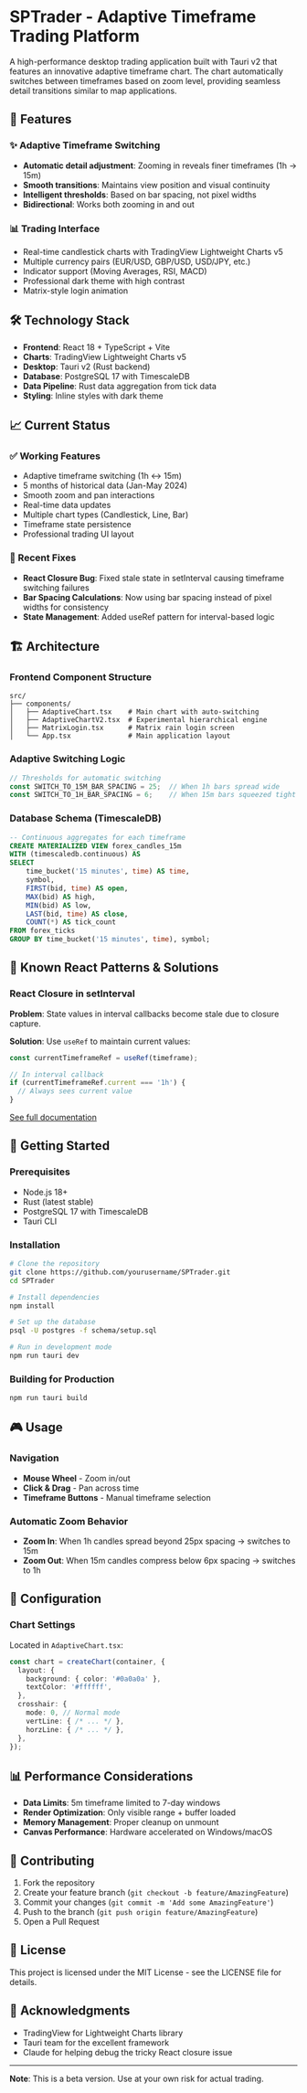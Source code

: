 # SPTrader - Adaptive Timeframe Trading Platform

A high-performance desktop trading application built with Tauri v2 that features an innovative adaptive timeframe chart. The chart automatically switches between timeframes based on zoom level, providing seamless detail transitions similar to map applications.

## 🚀 Features

### ✨ Adaptive Timeframe Switching
- **Automatic detail adjustment**: Zooming in reveals finer timeframes (1h → 15m)
- **Smooth transitions**: Maintains view position and visual continuity
- **Intelligent thresholds**: Based on bar spacing, not pixel widths
- **Bidirectional**: Works both zooming in and out

### 📊 Trading Interface
- Real-time candlestick charts with TradingView Lightweight Charts v5
- Multiple currency pairs (EUR/USD, GBP/USD, USD/JPY, etc.)
- Indicator support (Moving Averages, RSI, MACD)
- Professional dark theme with high contrast
- Matrix-style login animation

## 🛠️ Technology Stack

- **Frontend**: React 18 + TypeScript + Vite
- **Charts**: TradingView Lightweight Charts v5
- **Desktop**: Tauri v2 (Rust backend)
- **Database**: PostgreSQL 17 with TimescaleDB
- **Data Pipeline**: Rust data aggregation from tick data
- **Styling**: Inline styles with dark theme

## 📈 Current Status

### ✅ Working Features
- Adaptive timeframe switching (1h ↔ 15m)
- 5 months of historical data (Jan-May 2024)
- Smooth zoom and pan interactions
- Real-time data updates
- Multiple chart types (Candlestick, Line, Bar)
- Timeframe state persistence
- Professional trading UI layout

### 🎯 Recent Fixes
- **React Closure Bug**: Fixed stale state in setInterval causing timeframe switching failures
- **Bar Spacing Calculations**: Now using bar spacing instead of pixel widths for consistency
- **State Management**: Added useRef pattern for interval-based logic

## 🏗️ Architecture

### Frontend Component Structure
```
src/
├── components/
│   ├── AdaptiveChart.tsx    # Main chart with auto-switching
│   ├── AdaptiveChartV2.tsx  # Experimental hierarchical engine
│   ├── MatrixLogin.tsx      # Matrix rain login screen
│   └── App.tsx              # Main application layout
```

### Adaptive Switching Logic
```typescript
// Thresholds for automatic switching
const SWITCH_TO_15M_BAR_SPACING = 25;  // When 1h bars spread wide
const SWITCH_TO_1H_BAR_SPACING = 6;    // When 15m bars squeezed tight
```

### Database Schema (TimescaleDB)
```sql
-- Continuous aggregates for each timeframe
CREATE MATERIALIZED VIEW forex_candles_15m
WITH (timescaledb.continuous) AS
SELECT 
    time_bucket('15 minutes', time) AS time,
    symbol,
    FIRST(bid, time) AS open,
    MAX(bid) AS high,
    MIN(bid) AS low,
    LAST(bid, time) AS close,
    COUNT(*) AS tick_count
FROM forex_ticks
GROUP BY time_bucket('15 minutes', time), symbol;
```

## 🐛 Known React Patterns & Solutions

### React Closure in setInterval
**Problem**: State values in interval callbacks become stale due to closure capture.

**Solution**: Use `useRef` to maintain current values:
```typescript
const currentTimeframeRef = useRef(timeframe);

// In interval callback
if (currentTimeframeRef.current === '1h') {
  // Always sees current value
}
```

[See full documentation](./docs/react-closure-bug.md)

## 🚀 Getting Started

### Prerequisites
- Node.js 18+
- Rust (latest stable)
- PostgreSQL 17 with TimescaleDB
- Tauri CLI

### Installation
```bash
# Clone the repository
git clone https://github.com/yourusername/SPTrader.git
cd SPTrader

# Install dependencies
npm install

# Set up the database
psql -U postgres -f schema/setup.sql

# Run in development mode
npm run tauri dev
```

### Building for Production
```bash
npm run tauri build
```

## 🎮 Usage

### Navigation
- **Mouse Wheel** - Zoom in/out
- **Click & Drag** - Pan across time
- **Timeframe Buttons** - Manual timeframe selection

### Automatic Zoom Behavior
- **Zoom In**: When 1h candles spread beyond 25px spacing → switches to 15m
- **Zoom Out**: When 15m candles compress below 6px spacing → switches to 1h

## 🔧 Configuration

### Chart Settings
Located in `AdaptiveChart.tsx`:
```typescript
const chart = createChart(container, {
  layout: {
    background: { color: '#0a0a0a' },
    textColor: '#ffffff',
  },
  crosshair: {
    mode: 0, // Normal mode
    vertLine: { /* ... */ },
    horzLine: { /* ... */ },
  },
});
```

## 📊 Performance Considerations

- **Data Limits**: 5m timeframe limited to 7-day windows
- **Render Optimization**: Only visible range + buffer loaded
- **Memory Management**: Proper cleanup on unmount
- **Canvas Performance**: Hardware accelerated on Windows/macOS

## 🤝 Contributing

1. Fork the repository
2. Create your feature branch (`git checkout -b feature/AmazingFeature`)
3. Commit your changes (`git commit -m 'Add some AmazingFeature'`)
4. Push to the branch (`git push origin feature/AmazingFeature`)
5. Open a Pull Request

## 📜 License

This project is licensed under the MIT License - see the LICENSE file for details.

## 🙏 Acknowledgments

- TradingView for Lightweight Charts library
- Tauri team for the excellent framework
- Claude for helping debug the tricky React closure issue

---

**Note**: This is a beta version. Use at your own risk for actual trading.
